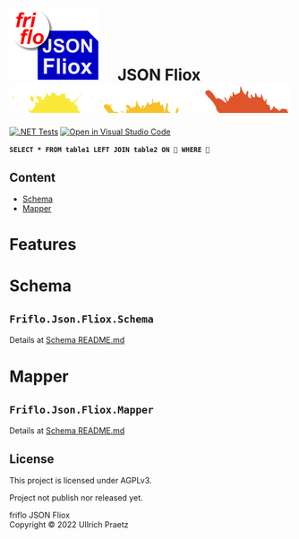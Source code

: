 

# ![logo](docs/images/Json-Fliox.svg)     **JSON Fliox**      ![SPLASH](docs/images/paint-splatter.svg)

[![.NET Tests](https://github.com/friflo/Friflo.Json.Fliox/workflows/.NET/badge.svg)](https://github.com/friflo/Friflo.Json.Fliox/actions)
[![Open in Visual Studio Code](https://open.vscode.dev/badges/open-in-vscode.svg)](https://open.vscode.dev/friflo/Friflo.Json.Fliox)


__`SELECT * FROM table1 LEFT JOIN table2 ON 💩 WHERE 💩`__


## Content
- [Schema](#schema)
- [Mapper](#mapper)


# **Features**

# Schema
## **`Friflo.Json.Fliox.Schema`**

Details at [Schema README.md](Json/Fliox/Schema/)

# Mapper
## **`Friflo.Json.Fliox.Mapper`**

Details at [Schema README.md](Json/Fliox/Mapper/)



## License

This project is licensed under AGPLv3.

Project not publish nor released yet.

friflo JSON Fliox  
Copyright © 2022 Ullrich Praetz
